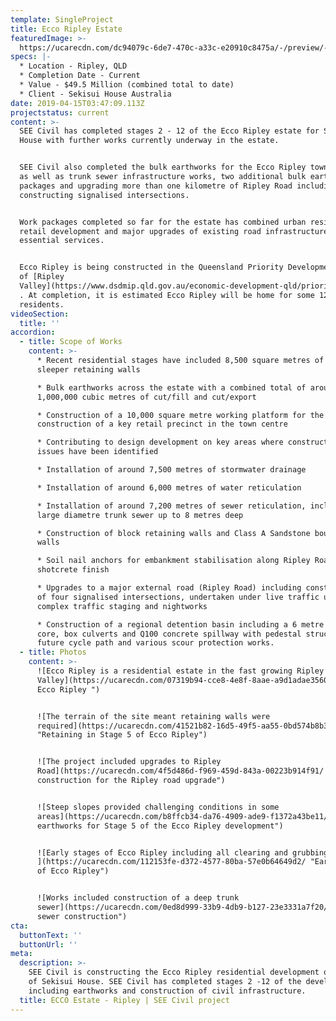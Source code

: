 ```yaml
---
template: SingleProject
title: Ecco Ripley Estate
featuredImage: >-
  https://ucarecdn.com/dc94079c-6de7-470c-a33c-e20910c8475a/-/preview/-/enhance/52/
specs: |-
  * Location - Ripley, QLD 
  * Completion Date - Current
  * Value - $49.5 Million (combined total to date)
  * Client - Sekisui House Australia
date: 2019-04-15T03:47:09.113Z
projectstatus: current
content: >-
  SEE Civil has completed stages 2 - 12 of the Ecco Ripley estate for Sekisui
  House with further works currently underway in the estate.


  SEE Civil also completed the bulk earthworks for the Ecco Ripley town centre
  as well as trunk sewer infrastructure works, two additional bulk earthworks
  packages and upgrading more than one kilometre of Ripley Road including
  constructing signalised intersections. 


  Work packages completed so far for the estate has combined urban residential,
  retail development and major upgrades of existing road infrastructure and
  essential services. 


  Ecco Ripley is being constructed in the Queensland Priority Development area
  of [Ripley
  Valley](https://www.dsdmip.qld.gov.au/economic-development-qld/priority-development-areas/ripley-valley.html)
  . At completion, it is estimated Ecco Ripley will be home for some 120,000
  residents.
videoSection:
  title: ''
accordion:
  - title: Scope of Works
    content: >-
      * Recent residential stages have included 8,500 square metres of concrete
      sleeper retaining walls

      * Bulk earthworks across the estate with a combined total of around
      1,000,000 cubic metres of cut/fill and cut/export

      * Construction of a 10,000 square metre working platform for the
      construction of a key retail precinct in the town centre

      * Contributing to design development on key areas where constructability
      issues have been identified

      * Installation of around 7,500 metres of stormwater drainage 

      * Installation of around 6,000 metres of water reticulation

      * Installation of around 7,200 metres of sewer reticulation, including a
      large diametre trunk sewer up to 8 metres deep

      * Construction of block retaining walls and Class A Sandstone boulder
      walls 

      * Soil nail anchors for embankment stabilisation along Ripley Road with a
      shotcrete finish 

      * Upgrades to a major external road (Ripley Road) including construction
      of four signalised intersections, undertaken under live traffic using
      complex traffic staging and nightworks 

      * Construction of a regional detention basin including a 6 metre deep clay
      core, box culverts and Q100 concrete spillway with pedestal structure for
      future cycle path and various scour protection works.
  - title: Photos
    content: >-
      ![Ecco Ripley is a residential estate in the fast growing Ripley
      Valley](https://ucarecdn.com/07319b94-cce8-4e8f-8aae-a9d1adae3560/ "Aerial
      Ecco Ripley ")


      ![The terrain of the site meant retaining walls were
      required](https://ucarecdn.com/41521b82-16d5-49f5-aa55-0bd574b8b37f/
      "Retaining in Stage 5 of Ecco Ripley")


      ![The project included upgrades to Ripley
      Road](https://ucarecdn.com/4f5d486d-f969-459d-843a-00223b914f91/ "Culvert
      construction for the Ripley road upgrade")


      ![Steep slopes provided challenging conditions in some
      areas](https://ucarecdn.com/b8ffcb34-da76-4909-ade9-f1372a43be11/ "Bulk
      earthworks for Stage 5 of the Ecco Ripley development")


      ![Early stages of Ecco Ripley including all clearing and grubbing
      ](https://ucarecdn.com/112153fe-d372-4577-80ba-57e0b64649d2/ "Early stages
      of Ecco Ripley")


      ![Works included construction of a deep trunk
      sewer](https://ucarecdn.com/0ed8d999-33b9-4db9-b127-23e3331a7f20/ "Trunk
      sewer construction")
cta:
  buttonText: ''
  buttonUrl: ''
meta:
  description: >-
    SEE Civil is constructing the Ecco Ripley residential development on behalf
    of Sekisui House. SEE Civil has completed stages 2 -12 of the development
    including earthworks and construction of civil infrastructure. 
  title: ECCO Estate - Ripley | SEE Civil project
---
```



